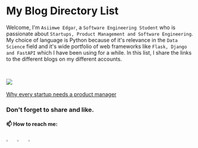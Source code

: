 # My Blog Directory List
Welcome, I'm `Asiimwe Edgar`, a `Software Engineering Student` who is passionate about `Startups, Product Management and Software Engineering`. My choice of language is Python because of it's relevance in the `Data Science` field and it's wide portfolio of web frameworks like `Flask, Django and FastAPI` which I have been using for a while. In this list, I share the links to the different blogs on my different accounts.

<br>

<img src="https://img.icons8.com/color/48/000000/medium-logo.png"/>  &nbsp;

<a href="https://medium.com/@edgerasiimwe/why-every-startup-needs-a-product-manager-721957cb99c7">Why every startup needs a product manager</a>

### Don't forget to share and like.

#### 📫 How to reach me:
  
[<img src="https://img.icons8.com/color/48/000000/linkedin.png" width="3.5%"/>](https://www.linkedin.com/in/asiimwe-edger-6567aa1b6/)  &nbsp; 
[<img src="https://img.icons8.com/color/48/000000/stackoverflow.png" width="3.5%"/>](https://stackoverflow.com/users/4441059/asiimwe-edgar)  &nbsp; 
<a href="mailto:edgerasiimwe@gmail.com"> <img src="https://img.icons8.com/fluent/48/000000/gmail.png" width="3.5%"/>
